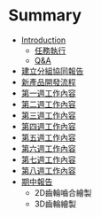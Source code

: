 # Summary

* [Introduction](README.md)
   * [任務執行](_任務執行.md)
   * [Q&A](q&a.md)
* [建立分組協同報告](_建立分組協同報告.md)
* [新產品開發流程](_新產品開發流程.md)
* [第一週工作內容](_第一週工作事項.md)
* [第二週工作內容](_第二週工作內容.md)
* [第三週工作內容](_第三週工作內容.md)
* [第四週工作內容](_第四週工作內容.md)
* [第五週工作內容](_第五週工作內容.md)
* [第六週工作內容](_第六週工作內容.md)
* [第七週工作內容](_第七週工作內容.md)
* [第八週工作內容](_第八週工作內容.md)
* [期中報告](_期中報告.md)
   * 2D齒輪嚙合繪製
   * 3D齒輪繪製

